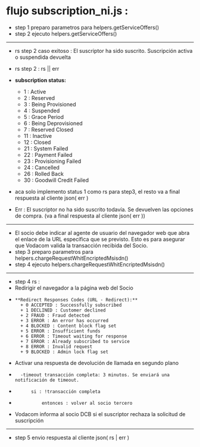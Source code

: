# flujo subscription_ni.js :
*    step 1 preparo parametros para helpers.getServiceOffers()
*    step 2 ejecuto helpers.getServiceOffers() 
***
*    rs step 2  caso exitoso : El suscriptor ha sido suscrito. Suscripción activa o suspendida devuelta
*    rs step 2 : rs || err
*    **subscription status:**
        + 1 : Active
        + 2 : Reserved
        + 3 : Being Provisioned
        + 4 : Suspended
        + 5 : Grace Period
        + 6 : Being Deprovisioned
        + 7 : Reserved Closed
        + 11 : Inactive
        + 12 : Closed
        + 21 : System Failed
        + 22 : Payment Failed
        + 23 : Provisioning Failed
        + 24 : Cancelled
        + 26 : Rolled Back
        + 30 : Goodwill Credit Failed

*    aca solo implemento status 1 como rs para step3, el resto va a final respuesta al cliente json( err )
*    Err : El suscriptor no ha sido suscrito todavía. Se devuelven las opciones de compra. (va a final respuesta al cliente json( err ))
***
*    El socio debe indicar al agente de usuario del navegador web que abra el enlace de la URL específica que se previsto. Esto es para asegurar que Vodacom valida la transacción recibida del Socio.
*    step 3 preparo parametros para helpers.chargeRequestWhitEncriptedMsisdn()
*    step 4 ejecuto helpers.chargeRequestWhitEncriptedMsisdn()
***
*    step 4 rs :
*    Redirigir el navegador a la página web del Socio
*     **Redirect Responses Codes (URL - Redirect):**
        + 0 ACCEPTED : Successfully subscribed
        + 1 DECLINED : Customer declined
        + 2 FRAUD : Fraud detected 
        + 3 ERROR : An error has occurred 
        + 4 BLOCKED : Content block flag set
        + 5 ERROR : Insufficient funds 
        + 6 ERROR : Timeout waiting for response 
        + 7 ERROR : Already subscribed to service 
        + 8 ERROR : Invalid request 
        + 9 BLOCKED : Admin lock flag set
*    Activar una respuesta de devolución de llamada en segundo plano
*       -timeout transacción completa: 3 minutos. Se enviará una notificación de timeout.
*           si : !transacción completa 
*               entonces : volver al socio tercero
*    Vodacom informa al socio DCB si el suscriptor rechaza la solicitud de suscripción
***
*    step 5 envio respuesta al cliente json( rs | err )